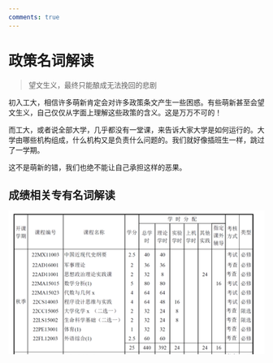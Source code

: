 ```yaml
---
comments: true
---
```


# **政策名词解读**

> 望文生义，最终只能酿成无法挽回的悲剧

初入工大，相信许多萌新肯定会对许多政策条文产生一些困惑。有些萌新甚至会望文生义，自己仅仅从字面上理解这些政策的含义。这是万万不可的！

而工大，或者说全部大学，几乎都没有一堂课，来告诉大家大学是如何运行的。大学由哪些机构组成，什么机构又是负责什么问题的。我们就好像插班生一样，跳过了一学期。

这不是萌新的错，我们也绝不能让自己承担这样的恶果。

## **成绩相关专有名词解读**

![](./images/政策_课程类型详解.png)